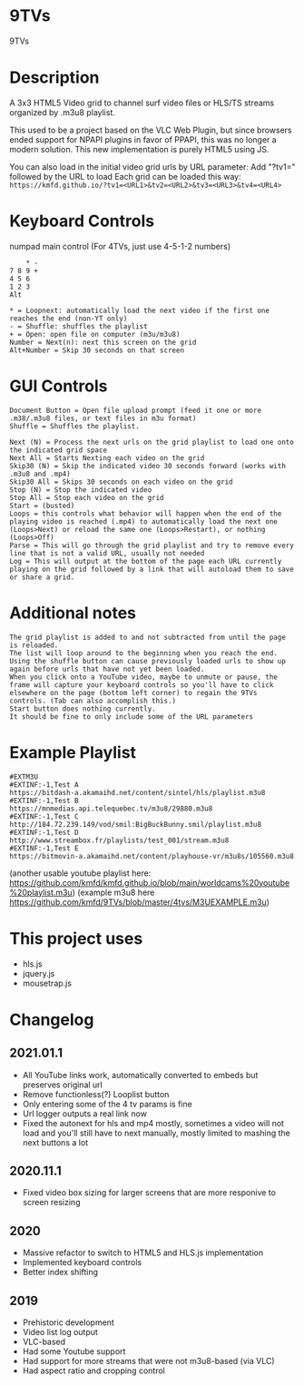 # 9TVs
9TVs


# Description
A 3x3 HTML5 Video grid to channel surf video files or HLS/TS streams organized by .m3u8 playlist.

This used to be a project based on the VLC Web Plugin, but since browsers ended support for NPAPI plugins in favor of PPAPI, this was no longer a modern solution.
This new implementation is purely HTML5 using JS.

You can also load in the initial video grid urls by URL parameter:
Add "?tv1=" followed by the URL to load
Each grid can be loaded this way:
`https://kmfd.github.io/?tv1=<URL1>&tv2=<URL2>&tv3=<URL3>&tv4=<URL4>`



# Keyboard Controls

numpad main control
(For 4TVs, just use 4-5-1-2 numbers)
```
    * -
7 8 9 +
4 5 6
1 2 3
Alt
```
```
* = Loopnext: automatically load the next video if the first one reaches the end (non-YT only)
- = Shuffle: shuffles the playlist
+ = Open: open file on computer (m3u/m3u8)
Number = Next(n): next this screen on the grid
Alt+Number = Skip 30 seconds on that screen
```

# GUI Controls

```
Document Button = Open file upload prompt (feed it one or more .m38/.m3u8 files, or text files in m3u format)
Shuffle = Shuffles the playlist.

Next (N) = Process the next urls on the grid playlist to load one onto the indicated grid space
Next All = Starts Nexting each video on the grid
Skip30 (N) = Skip the indicated video 30 seconds forward (works with .m3u8 and .mp4)
Skip30 All = Skips 30 seconds on each video on the grid
Stop (N) = Stop the indicated video
Stop All = Stop each video on the grid
Start = (busted)
Loops = this controls what behavior will happen when the end of the playing video is reached (.mp4) to automatically load the next one (Loops>Next) or reload the same one (Loops>Restart), or nothing (Loops>Off)
Parse = This will go through the grid playlist and try to remove every line that is not a valid URL, usually not needed
Log = This will output at the bottom of the page each URL currently playing on the grid followed by a link that will autoload them to save or share a grid.
```

# Additional notes

```
The grid playlist is added to and not subtracted from until the page is reloaded.
The list will loop around to the beginning when you reach the end.
Using the shuffle button can cause previously loaded urls to show up again before urls that have not yet been loaded.
When you click onto a YouTube video, maybe to unmute or pause, the frame will capture your keyboard controls so you'll have to click elsewhere on the page (bottom left corner) to regain the 9TVs controls. (Tab can also accomplish this.)
Start button does nothing currently.
It should be fine to only include some of the URL parameters
```



# Example Playlist

```
#EXTM3U
#EXTINF:-1,Test A
https://bitdash-a.akamaihd.net/content/sintel/hls/playlist.m3u8
#EXTINF:-1,Test B
https://mnmedias.api.telequebec.tv/m3u8/29880.m3u8
#EXTINF:-1,Test C
http://184.72.239.149/vod/smil:BigBuckBunny.smil/playlist.m3u8
#EXTINF:-1,Test D
http://www.streambox.fr/playlists/test_001/stream.m3u8
#EXTINF:-1,Test E
https://bitmovin-a.akamaihd.net/content/playhouse-vr/m3u8s/105560.m3u8
```
(another usable youtube playlist here: https://github.com/kmfd/kmfd.github.io/blob/main/worldcams%20youtube%20playlist.m3u)
(example m3u8 here https://github.com/kmfd/9TVs/blob/master/4tvs/M3UEXAMPLE.m3u)


# This project uses
* hls.js
* jquery.js
* mousetrap.js


# Changelog

## 2021.01.1
* All YouTube links work, automatically converted to embeds but preserves original url
* Remove functionless(?) Looplist button
* Only entering some of the 4 tv params is fine
* Url logger outputs a real link now
* Fixed the autonext for hls and mp4 mostly, sometimes a video will not load and you'll still have to next manually, mostly limited to mashing the next buttons a lot

## 2020.11.1
* Fixed video box sizing for larger screens that are more responive to screen resizing

## 2020
* Massive refactor to switch to HTML5 and HLS.js implementation
* Implemented keyboard controls
* Better index shifting

## 2019
* Prehistoric development
* Video list log output
* VLC-based
* Had some Youtube support
* Had support for more streams that were not m3u8-based (via VLC)
* Had aspect ratio and cropping control
